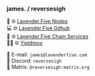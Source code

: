 ### james. / reversesigh  

:bee:  🌐 [Lavender.Five Nodes](https://lavenderfive.com)  
:computer:  🌐 [Lavender.Five Github](https://github.com/lavenderfive)  
:wrench:  🌐 [Lavender.Five Chain Services](https://services.lavenderfive.com/)  
🧑‍🚀  🌐 [Yieldmos](https://yieldmos.com)

📧 E-mail: `james@lavenderfive.com`  
💬 Discord: `reversesigh`  
💬 Matrix: `@reversesigh:matrix.org`  
  
